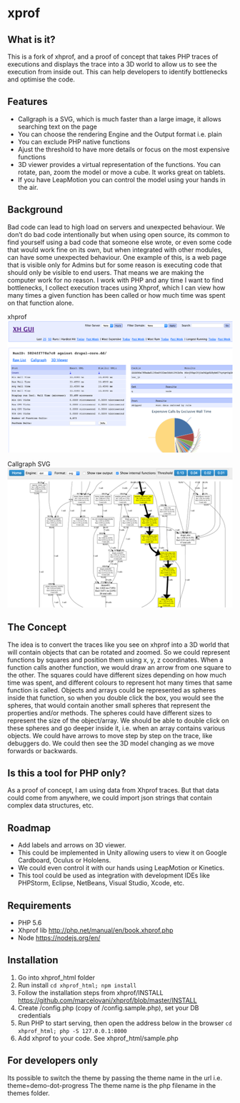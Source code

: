 # xprof

## What is it?
This is a fork of xhprof, and a proof of concept that takes PHP traces of executions and displays the trace into a 3D world to allow us to see the execution from inside out.
This can help developers to identify bottlenecks and optimise the code.

## Features
- Callgraph is a SVG, which is much faster than a large image, it allows searching text on the page
- You can choose the rendering Engine and the Output format i.e. plain
- You can exclude PHP native functions
- Ajust the threshold to have more details or focus on the most expensive functions
- 3D viewer provides a virtual representation of the functions. You can rotate, pan, zoom the model or move a cube. It works great on tablets.
- If you have LeapMotion you can control the model using your hands in the air.

## Background
Bad code can lead to high load on servers and unexpected behaviour. We don’t do bad code intentionally but when using open source, its common to find yourself using a bad code that someone else wrote, or even some code that would work fine on its own, but when integrated with other modules, can have some unexpected behaviour.
One example of this, is a web page that is visible only for Admins but for some reason is executing code that should only be visible to end users. That means we are making the computer work for no reason.
I work with PHP and any time I want to find bottlenecks, I collect execution traces using Xhprof, which I can view how many times a given function has been called or how much time was spent on that function alone. 

xhprof
![](https://raw.githubusercontent.com/marcelovani/xhprof/master/xhprof_html/img/xhprof.png)

Callgraph SVG
![](https://raw.githubusercontent.com/marcelovani/xhprof/master/xhprof_html/img/callgraph.png)

## The Concept
The idea is to convert the traces like you see on xhprof into a 3D world that will contain objects that can be rotated and zoomed.
So we could represent functions by squares and position them using x, y, z coordinates. When a function calls another function, we would draw an arrow from one square to the other. The squares could have different sizes depending on how much time was spent, and different colours to represent hot many times that same function is called.
Objects and arrays could be represented as spheres inside that function, so when you double click the box, you would see the spheres, that would contain another small spheres that represent the properties and/or methods. The spheres could have different sizes to represent the size of the object/array. We should be able to double click on these spheres and go deeper inside it, i.e. when an array contains various objects.
We could have arrows to move step by step on the trace, like debuggers do. We could then see the 3D model changing as we move forwards or backwards.

## Is this a tool for PHP only?
As a proof of concept, I am using data from Xhprof traces. But that data could come from anywhere, we could import json strings that contain complex data structures, etc.

## Roadmap
- Add labels and arrows on 3D viewer.
- This could be implemented in Unity allowing users to view it on Google Cardboard, Oculus or Hololens.
- We could even control it with our hands using LeapMotion or Kinetics.
- This tool could be used as integration with development IDEs like PHPStorm, Eclipse, NetBeans, Visual Studio, Xcode, etc.

## Requirements

- PHP 5.6
- Xhprof lib http://php.net/manual/en/book.xhprof.php
- Node https://nodejs.org/en/

## Installation

1. Go into xhprof_html folder
2. Run install
```cd xhprof_html; npm install```
3. Follow the installation steps from xhprof/INSTALL https://github.com/marcelovani/xhprof/blob/master/INSTALL
4. Create /config.php (copy of /config.sample.php), set your DB credentials
5. Run PHP to start serving, then open the address below in the browser
```cd xhprof_html; php -S 127.0.0.1:8000```
6. Add xhprof to your code. See xhprof_html/sample.php

## For developers only

Its possible to switch the theme by passing the theme name in the url i.e. theme=demo-dot-progress
The theme name is the php filename in the themes folder.

